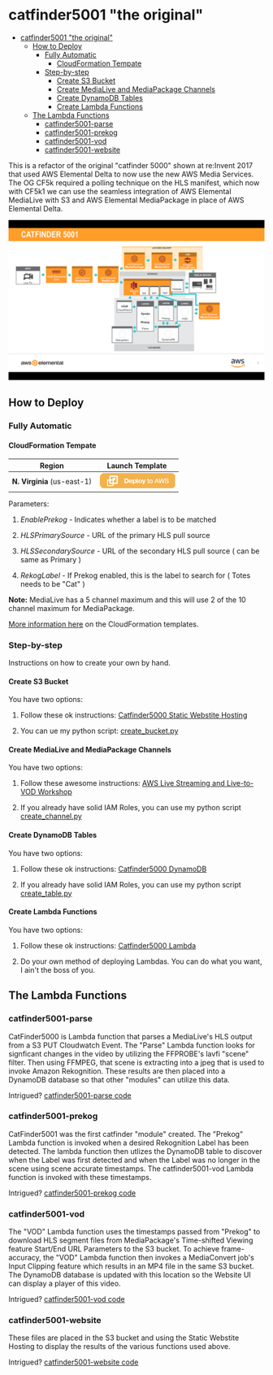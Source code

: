# catfinder5001 "the original"

<!-- TOC -->

- [catfinder5001 "the original"](#catfinder5001-the-original)
    - [How to Deploy](#how-to-deploy)
        - [Fully Automatic](#fully-automatic)
            - [CloudFormation Tempate](#cloudformation-tempate)
        - [Step-by-step](#step-by-step)
            - [Create S3 Bucket](#create-s3-bucket)
            - [Create MediaLive and MediaPackage Channels](#create-medialive-and-mediapackage-channels)
            - [Create DynamoDB Tables](#create-dynamodb-tables)
            - [Create Lambda Functions](#create-lambda-functions)
    - [The Lambda Functions](#the-lambda-functions)
        - [catfinder5001-parse](#catfinder5001-parse)
        - [catfinder5001-prekog](#catfinder5001-prekog)
        - [catfinder5001-vod](#catfinder5001-vod)
        - [catfinder5001-website](#catfinder5001-website)

<!-- /TOC -->

This is a refactor of the original "catfinder 5000" shown at re:Invent 2017 that used AWS Elemental Delta to now use the new AWS Media Services. The OG CF5k required a polling technique on the HLS manifest, which now with CF5k1 we can use the seamless integration of AWS Elemental MediaLive with S3 and AWS Elemental MediaPackage in place of AWS Elemental Delta.

![catfinder5001 diagram](catfinder5001.png)

## How to Deploy

### Fully Automatic

#### CloudFormation Tempate

|Region|Launch Template|
|---|---|
|**N. Virginia** (us-east-1)|[![Launch](catfinder5001-cloudformation/deploy-to-aws.png)](https://console.aws.amazon.com/cloudformation/home?region=us-east-1#/stacks/new?stackName=catfinder5001&templateURL=https://s3.amazonaws.com/rodeolabz-us-east-1/cf5k/CoreAllResources.json)|

Parameters:

1. *EnablePrekog* - Indicates whether a label is to be matched

1. *HLSPrimarySource* - URL of the primary HLS pull source

1. *HLSSecondarySource* - URL of the secondary HLS pull source ( can be same as Primary )

1. *RekogLabel* - If Prekog enabled, this is the label to search for ( Totes needs to be "Cat" )

**Note:** MediaLive has a 5 channel maximum and this will use 2 of the 10 channel maximum for MediaPackage.

[More information here](catfinder5001-cloudformation/) on the CloudFormation templates.


### Step-by-step

Instructions on how to create your own by hand.

#### Create S3 Bucket

You have two options:

1. Follow these ok instructions: [Catfinder5000 Static Webstite Hosting](../catfinder5000/LAB/1_StaticWebHosting/README.md)

2. You can ue my python script: [create_bucket.py](catfinder5001-createchannel/create_bucket.py)

#### Create MediaLive and MediaPackage Channels

You have two options:

1. Follow these awesome instructions: [AWS Live Streaming and Live-to-VOD Workshop](https://github.com/aws-samples/aws-media-services-simple-live-workflow)

1. If you already have solid IAM Roles, you can use my python script [create_channel.py](catfinder5001-createchannel/create_channel.py)

#### Create DynamoDB Tables

You have two options:

1. Follow these ok instructions: [Catfinder5000 DynamoDB](../catfinder5000/LAB/2_DynamoDB/README.md)

1. If you already have solid IAM Roles, you can use my python script [create_table.py](catfinder5001-createchannel/create_table.py)

#### Create Lambda Functions

You have two options:

1. Follow these ok instructions: [Catfinder5000 Lambda](../catfinder5000/LAB/3_Lambda/README.md)

1. Do your own method of deploying Lambdas. You can do what you want, I ain't the boss of you.

## The Lambda Functions

### catfinder5001-parse

CatFinder5000 is Lambda function that parses a MediaLive's HLS output from a S3 PUT Cloudwatch Event. The "Parse" Lambda function looks for signficant changes in the video by utilizing the FFPROBE's lavfi "scene" filter. Then using FFMPEG, that scene is extracting into a jpeg that is used to invoke Amazon Rekognition. These results are then placed into a DynamoDB database so that other "modules" can utilize this data.

Intrigued? [catfinder5001-parse code](catfinder5001-parse/)

### catfinder5001-prekog

CatFinder5001 was the first catfinder "module" created. The "Prekog" Lambda function is invoked when a desired Rekognition Label has been detected. The lambda function then utlizes the DynamoDB table to discover when the Label was first detected and when the Label was no longer in the scene using scene accurate timestamps. The catfinder5001-vod Lambda function is invoked with these timestamps.

Intrigued? [catfinder5001-prekog code](catfinder5001-prekog/)

### catfinder5001-vod

The "VOD" Lambda function uses the timestamps passed from "Prekog" to download HLS segment files from MediaPackage's Time-shifted Viewing feature Start/End URL Parameters to the S3 bucket. To achieve frame-accuracy, the "VOD" Lambda function then invokes a MediaConvert job's Input Clipping feature which results in an MP4 file in the same S3 bucket. The DynamoDB database is updated with this location so the Website UI can display a player of this video.

Intrigued? [catfinder5001-vod code](catfinder5001-vod/)

### catfinder5001-website

These files are placed in the S3 bucket and using the Static Webstite Hosting to display the results of the various functions used above.

Intrigued? [catfinder5001-website code](catfinder5001-website/)